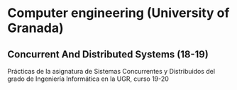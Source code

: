 # Computer engineering (University of Granada)
## Concurrent And Distributed Systems (18-19)

Prácticas de la asignatura de Sistemas Concurrentes y Distribuidos del grado de Ingeniería Informática en la UGR, curso 19-20